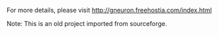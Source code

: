 For more details, please visit http://gneuron.freehostia.com/index.html

Note: This is an old project imported from sourceforge.
